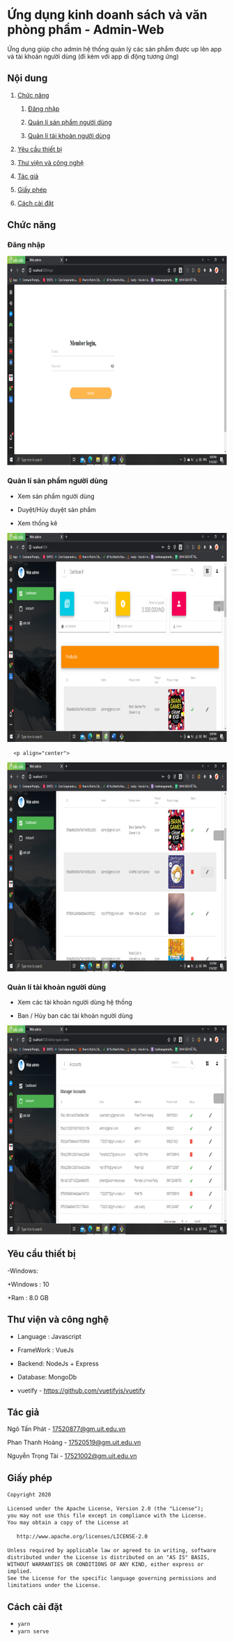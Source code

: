 # Ứng dụng kinh doanh sách và văn phòng phẩm - Admin-Web

Ứng dụng giúp cho admin hệ thống quản lý các sản phẩm được up lên app và tài khoản người dùng 
(đi kèm với app di động tương ứng)

## Nội dung
1. [Chức năng](#chức-năng)

   1. [Đăng nhập](#đăng-nhập)

   1. [Quản lí sản phẩm người dùng](#quản-lí-sản-phẩm-người-dùng)
   
   1. [Quản lí tài khoản người dùng](#quản-lí-tài-khoản-người-dùng)
   
1. [Yêu cầu thiết bị](#yêu-cầu-thiết-bị)

1. [Thư viện và công nghệ](#thư-viện-và-công-nghệ)

1. [Tác giả](#tác-giả)

1. [Giấy phép](#giấy-phép)

1. [Cách cài đặt](#cách-cài-đặt)

## Chức năng
### Đăng nhập 

   <p align="center">
   <img src="screenshot/login.png" height = "480" width="700"> 
   </p>

### Quản lí sản phẩm người dùng
   * Xem sản phẩm người dùng
  
   * Duyệt/Hủy duyệt sản phẩm

   * Xem thống kê 
   
   <p align="center">
   <img src="screenshot/home.png" height = "480" width="700"> 
   </p>

      <p align="center">
   <img src="screenshot/changestatus.png" height = "480" width="700"> 
   </p>
 
### Quản lí tài khoản người dùng
   * Xem các tài khoản người dùng hệ thống 
  
   * Ban / Hủy ban các tài khoản người dùng

   
  <p align="center">
   <img src="screenshot/account.png" height = "480" width="700"> 
   </p>
 
## Yêu cầu thiết bị
-Windows:

   +Windows : 10

   +Ram : 8.0 GB


## Thư viện và công nghệ

- Language : Javascript

- FrameWork : VueJs

- Backend: NodeJs + Express

- Database: MongoDb

* vuetify - https://github.com/vuetifyjs/vuetify

## Tác giả
Ngô Tấn Phát - 17520877@gm.uit.edu.vn

Phan Thanh Hoàng - 17520519@gm.uit.edu.vn

Nguyễn Trọng Tài - 17521002@gm.uit.edu.vn

## Giấy phép

    Copyright 2020

    Licensed under the Apache License, Version 2.0 (the "License");
    you may not use this file except in compliance with the License.
    You may obtain a copy of the License at

       http://www.apache.org/licenses/LICENSE-2.0

    Unless required by applicable law or agreed to in writing, software
    distributed under the License is distributed on an "AS IS" BASIS,
    WITHOUT WARRANTIES OR CONDITIONS OF ANY KIND, either express or implied.
    See the License for the specific language governing permissions and
    limitations under the License.

## Cách cài đặt

- `yarn`
- `yarn serve`


